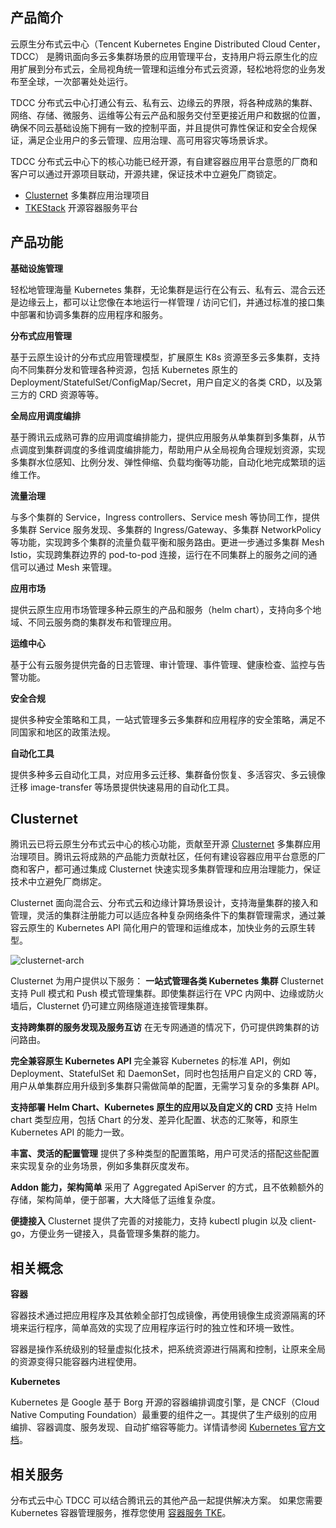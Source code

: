 ## 产品简介

云原生分布式云中心（Tencent Kubernetes Engine Distributed Cloud Center，TDCC） 是腾讯面向多云多集群场景的应用管理平台，支持用户将云原生化的应用扩展到分布式云，全局视角统一管理和运维分布式云资源，轻松地将您的业务发布至全球，一次部署处处运行。

TDCC 分布式云中心打通公有云、私有云、边缘云的界限，将各种成熟的集群、网络、存储、微服务、运维等公有云产品和服务交付至更接近用户和数据的位置，确保不同云基础设施下拥有一致的控制平面，并且提供可靠性保证和安全合规保证，满足企业用户的多云管理、应用治理、高可用容灾等场景诉求。

TDCC 分布式云中心下的核心功能已经开源，有自建容器应用平台意愿的厂商和客户可以通过开源项目联动，开源共建，保证技术中立避免厂商锁定。

- [Clusternet](https://github.com/clusternet/clusternet) 多集群应用治理项目
- [TKEStack](https://github.com/tkestack/tke) 开源容器服务平台


## 产品功能

**基础设施管理**

轻松地管理海量 Kubernetes 集群，无论集群是运行在公有云、私有云、混合云还是边缘云上，都可以让您像在本地运行一样管理 / 访问它们，并通过标准的接口集中部署和协调多集群的应用程序和服务。

**分布式应用管理**

基于云原生设计的分布式应用管理模型，扩展原生 K8s 资源至多云多集群，支持向不同集群分发和管理各种资源，包括 Kubernetes 原生的 Deployment/StatefulSet/ConfigMap/Secret，用户自定义的各类 CRD，以及第三方的 CRD 资源等等。

**全局应用调度编排**

基于腾讯云成熟可靠的应用调度编排能力，提供应用服务从单集群到多集群，从节点调度到集群调度的多维调度编排能力，帮助用户从全局视角合理规划资源，实现多集群水位感知、比例分发、弹性伸缩、负载均衡等功能，自动化地完成繁琐的运维工作。

**流量治理**

与多个集群的 Service，Ingress controllers、Service mesh 等协同工作，提供多集群 Service 服务发现、多集群的 Ingress/Gateway、多集群 NetworkPolicy 等功能，实现跨多个集群的流量负载平衡和服务路由。更进一步通过多集群 Mesh Istio，实现跨集群边界的 pod-to-pod 连接，运行在不同集群上的服务之间的通信可以通过 Mesh 来管理。

**应用市场**

提供云原生应用市场管理多种云原生的产品和服务（helm chart），支持向多个地域、不同云服务商的集群发布和管理应用。

**运维中心**

基于公有云服务提供完备的日志管理、审计管理、事件管理、健康检查、监控与告警功能。

**安全合规**

提供多种安全策略和工具，一站式管理多云多集群和应用程序的安全策略，满足不同国家和地区的政策法规。

**自动化工具**

提供多种多云自动化工具，对应用多云迁移、集群备份恢复、多活容灾、多云镜像迁移 image-transfer 等场景提供快速易用的自动化工具。


## Clusternet

腾讯云已将云原生分布式云中心的核心功能，贡献至开源 [Clusternet](https://github.com/clusternet/clusternet) 多集群应用治理项目。腾讯云将成熟的产品能力贡献社区，任何有建设容器应用平台意愿的厂商和客户，都可通过集成 Clusternet 快速实现多集群管理和应用治理能力，保证技术中立避免厂商绑定。

Clusternet 面向混合云、分布式云和边缘计算场景设计，支持海量集群的接入和管理，灵活的集群注册能力可以适应各种复杂网络条件下的集群管理需求，通过兼容云原生的 Kubernetes API 简化用户的管理和运维成本，加快业务的云原生转型。

![clusternet-arch](https://qcloudimg.tencent-cloud.cn/raw/83a1463f139a281790f65c26cbbe1f5a.png)

Clusternet 为用户提供以下服务：
**一站式管理各类 Kubernetes 集群**
Clusternet 支持 Pull 模式和 Push 模式管理集群。即使集群运行在 VPC 内网中、边缘或防火墙后，Clusternet 仍可建立网络隧道连接管理集群。

**支持跨集群的服务发现及服务互访**
在无专网通道的情况下，仍可提供跨集群的访问路由。

**完全兼容原生 Kubernetes API**
完全兼容 Kubernetes 的标准 API，例如 Deployment、StatefulSet 和 DaemonSet，同时也包括用户自定义的 CRD 等，用户从单集群应用升级到多集群只需做简单的配置，无需学习复杂的多集群 API。

**支持部署 Helm Chart、Kubernetes 原生的应用以及自定义的 CRD**
支持 Helm chart 类型应用，包括 Chart 的分发、差异化配置、状态的汇聚等，和原生 Kubernetes API 的能力一致。

**丰富、灵活的配置管理**
提供了多种类型的配置策略，用户可灵活的搭配这些配置来实现复杂的业务场景，例如多集群灰度发布。

**Addon 能力，架构简单**
采用了 Aggregated ApiServer 的方式，且不依赖额外的存储，架构简单，便于部署，大大降低了运维复杂度。

**便捷接入**
Clusternet 提供了完善的对接能力，支持 kubectl plugin 以及 client-go，方便业务一键接入，具备管理多集群的能力。



## 相关概念

**容器**

容器技术通过把应用程序及其依赖全部打包成镜像，再使用镜像生成资源隔离的环境来运行程序，简单高效的实现了应用程序运行时的独立性和环境一致性。

容器是操作系统级别的轻量虚拟化技术，把系统资源进行隔离和控制，让原来全局的资源变得只能容器内进程使用。

**Kubernetes**

Kubernetes 是 Google 基于 Borg 开源的容器编排调度引擎，是 CNCF（Cloud Native Computing Foundation）最重要的组件之一。其提供了生产级别的应用编排、容器调度、服务发现、自动扩缩容等能力。详情请参阅 [Kubernetes 官方文档](https://kubernetes.io/docs/home)。


## 相关服务
分布式云中心 TDCC 可以结合腾讯云的其他产品一起提供解决方案。
如果您需要 Kubernetes 容器管理服务，推荐您使用 [容器服务 TKE](https://cloud.tencent.com/product/tke)。







